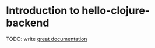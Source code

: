 # Introduction to hello-clojure-backend

TODO: write [great documentation](http://jacobian.org/writing/what-to-write/)
